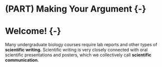 # (PART) Making Your Argument {-}
# Welcome! {-}
Many undergraduate biology courses require lab reports and other types of __scientific writing.__ Scientific writing is very closely connected with oral scientific presentations and posters, which we collectively call __scientific communication__.


